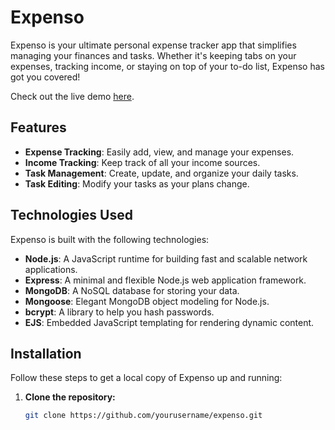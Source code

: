 # Expenso



Expenso is your ultimate personal expense tracker app that simplifies managing your finances and tasks. Whether it's keeping tabs on your expenses, tracking income, or staying on top of your to-do list, Expenso has got you covered!

Check out the live demo [here](https://expenso-8ve6.onrender.com/).

##  Features

-  **Expense Tracking**: Easily add, view, and manage your expenses.
-  **Income Tracking**: Keep track of all your income sources.
-  **Task Management**: Create, update, and organize your daily tasks.
-  **Task Editing**: Modify your tasks as your plans change.

##  Technologies Used

Expenso is built with the following technologies:

- **Node.js**: A JavaScript runtime for building fast and scalable network applications.
- **Express**: A minimal and flexible Node.js web application framework.
- **MongoDB**: A NoSQL database for storing your data.
- **Mongoose**: Elegant MongoDB object modeling for Node.js.
- **bcrypt**: A library to help you hash passwords.
- **EJS**: Embedded JavaScript templating for rendering dynamic content.

##  Installation

Follow these steps to get a local copy of Expenso up and running:

1. **Clone the repository:**
   ```sh
   git clone https://github.com/yourusername/expenso.git
